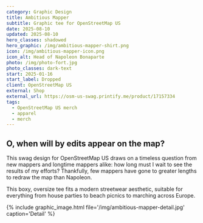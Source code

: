 ```yaml
---
category: Graphic Design
title: Ambitious Mapper
subtitle: Graphic tee for OpenStreetMap US
date: 2025-08-10
updated: 2025-08-10
hero_classes: shadowed
hero_graphic: /img/ambitious-mapper-shirt.png
icon: /img/ambitious-mapper-icon.png
icon_alt: Head of Napoleon Bonaparte
photo: /img/photo-fort.jpg
photo_classes: dark-text
start: 2025-01-16
start_label: Dropped
client: OpenStreetMap US
external: Shop
external_url: https://osm-us-swag.printify.me/product/17157334
tags:
  - OpenStreetMap US merch
  - apparel
  - merch
---
```

## O, when will by edits appear on the map?

This swag design for OpenStreetMap US draws on a timeless question from new mappers and longtime mappers alike: how long must I wait to see the results of my efforts? Thankfully, few mappers have gone to greater lengths to redraw the map than Napoleon.

This boxy, oversize tee fits a modern streetwear aesthetic, suitable for everything from house parties to beach picnics to marching across Europe.

{% include graphic_image.html file='/img/ambitious-mapper-detail.jpg' caption='Detail' %}
